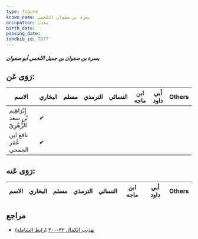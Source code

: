 ```yaml
---
type: figure
known_name: يسرة بن صفوان اللخمي
occupation: محدث
birth_date:
passing_date:
tahdhib_id: 7077
---
```

##### يسرة بن صفوان بن جميل اللخمي أبو صفوان

## رَوَى عَن:
| الاسم                           | البخاري | مسلم | الترمذي | النسائي | ابن ماجه | أبي داود | Others |
| ------------------------------- | ------- | ---- | ------- | ------- | -------- | -------- | ------ |
| إِبْرَاهِيم بْن سعد الزُّهْرِيّ | ✔       |      |         |         |          |          |        |
| نافع ابن عُمَر الجمحي           | ✔       |      |         |         |          |          |        |
## رَوَى عَنه:
| الاسم | البخاري | مسلم | الترمذي | النسائي | ابن ماجه | أبي داود | Others |
| ----- | ------- | ---- | ------- | ------- | -------- | -------- | ------ |
## مراجع
- [تهذيب الكمال ٣٢-٣٠٠](obsidian://open?vault=Tahdhib-al-Kamal&file=Figures/٧٠٧٧-يسرة%20بن%20صفوان%20بن%20جميل%20اللخمي%20أبو%20صفوان) ([رابط الشاملة](https://shamela.ws/book/3722/17414))